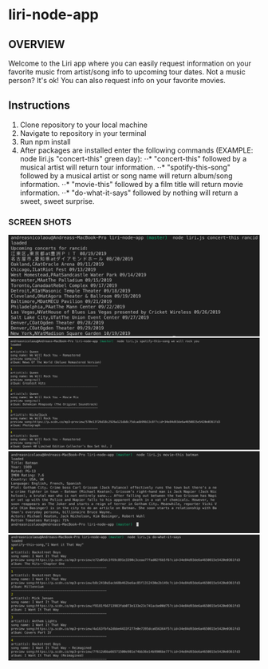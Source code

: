 # liri-node-app

## OVERVIEW
Welcome to the Liri app where you can easily request information on your favorite music from artist/song info to upcoming tour dates.  Not a music person?  It's ok!  You can also request info on your favorite movies.

## Instructions
1. Clone repository to your local machine
2. Navigate to repository in your terminal
3. Run npm install
4. After packages are installed enter the following commands (EXAMPLE: node liri.js "concert-this" green day):
    ⋅⋅* "concert-this" followed by a musical artist will return tour information.
    ⋅⋅* "spotify-this-song" followed by a musical artist or song name will return album/song information.
    ⋅⋅* "movie-this" followed by a film title will return movie information.
    ⋅⋅* "do-what-it-says" followed by nothing will return a sweet, sweet surprise.

### SCREEN SHOTS

![concert-this screenshot](images/concert%20this.png)
![spotify-this-song screenshot](images/spotify%20this%20song.png)
![movie-this screenshot](images/movie%20this.png)
![do-what-it-says screenshot](images/do%20what%20it%20says.png)
